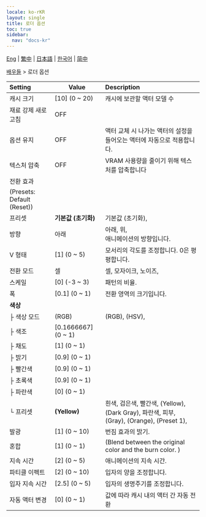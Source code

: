 ```yaml
---
locale: ko-rKR
layout: single
title: 로더 옵션
toc: true
sidebar:
  nav: "docs-kr"
---
```

[Eng](/dancexr/menu/2025.4/actors/loader_options) | [繁中](/tw/dancexr/menu/2025.4/actors/loader_options) | [日本語](/jp/dancexr/menu/2025.4/actors/loader_options) | [한국어](/kr/dancexr/menu/2025.4/actors/loader_options) | [简中](/zh/dancexr/menu/2025.4/actors/loader_options)

[배우들](../menu#배우들) > 로더 옵션



| Setting | Value | Description |
| :--- | --- | :--- |
| 캐시 크기 | [10] (0 ~ 20) | 캐시에 보관할 액터 모델 수
| 재료 강제 새로 고침 | OFF | 
| 옵션 유지 | OFF | 액터 교체 시 나가는 액터의 설정을 들어오는 액터에 자동으로 적용합니다.
| 텍스처 압축 | OFF | VRAM 사용량을 줄이기 위해 텍스처를 압축합니다
| 전환 효과 || 
| (Presets: Default (Reset)) || 
| 프리셋 | **기본값 (초기화)** | 기본값 (초기화),  |
| 방향 | 아래 | 아래, 위, <br/>애니메이션의 방향입니다.
| V 형태 | [1] (0 ~ 5) | 모서리의 각도를 조정합니다. 0은 평평합니다.
| 전환 모드 | 셀 | 셀, 모자이크, 노이즈, 
| 스케일 | [0] (-3 ~ 3) | 패턴의 비율.
| 폭 | [0.1] (0 ~ 1) | 전환 영역의 크기입니다.
| **색상** | | 
| ├ 색상 모드 | (RGB) | (RGB), (HSV), 
| ├ 색조 | [0.1666667] (0 ~ 1) | 
| ├ 채도 | [1] (0 ~ 1) | 
| ├ 밝기 | [0.9] (0 ~ 1) | 
| ├ 빨간색 | [0.9] (0 ~ 1) | 
| ├ 초록색 | [0.9] (0 ~ 1) | 
| ├ 파란색 | [0] (0 ~ 1) | 
| └ 프리셋 | **(Yellow)** | 흰색, 검은색, 빨간색, (Yellow), (Dark Gray), 파란색, 피부, (Gray), (Orange), (Preset 1),  |
| 발광 | [1] (0 ~ 10) | 번짐 효과의 밝기.
| 혼합 | [1] (0 ~ 1) | (Blend between the original color and the burn color. )
| 지속 시간 | [2] (0 ~ 5) | 애니메이션의 지속 시간.
| 파티클 이펙트 | [2] (0 ~ 10) | 입자의 양을 조정합니다.
| 입자 지속 시간 | [2.5] (0 ~ 5) | 입자의 생명주기를 조정합니다.
| 자동 액터 변경 | [0] (0 ~ 1) | 값에 따라 캐시 내의 액터 간 자동 전환
